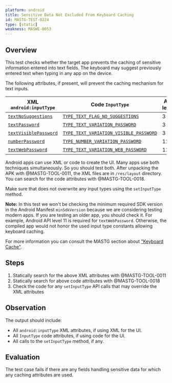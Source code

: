 ```yaml
---
platform: android
title: Sensitive Data Not Excluded From Keyboard Caching
id: MASTG-TEST-0224
type: [static]
weakness: MASWE-0053
---
```


## Overview

This test checks whether the target app prevents the caching of sensitive information entered into text fields. The keyboard may suggest previously entered text when typing in any app on the device.

The following attributes, if present, will prevent the caching mechanism for text inputs.

| XML `android:inputType` | Code `InputType` | API level |
| -- | --- | - |
| [`textNoSuggestions`](https://developer.android.com/reference/android/widget/TextView#attr_android:inputType:~:text=the%20performance%20reasons.-,textNoSuggestions,-80001) | [`TYPE_TEXT_FLAG_NO_SUGGESTIONS`](https://developer.android.com/reference/android/widget/TextView#attr_android:inputType:~:text=TYPE_TEXT_FLAG_NO_SUGGESTIONS. "Text input type") | 3 |
| [`textPassword`](https://developer.android.com/reference/android/widget/TextView#attr_android:inputType:~:text=_SUGGESTIONS.-,textPassword,-81) | [`TYPE_TEXT_VARIATION_PASSWORD`](https://developer.android.com/reference/android/text/InputType#TYPE_TEXT_VARIATION_PASSWORD "Text password input type") | 3 |
| [`textVisiblePassword`](https://developer.android.com/reference/android/widget/TextView#attr_android:inputType:~:text=_URI.-,textVisiblePassword,-91) | [`TYPE_TEXT_VARIATION_VISIBLE_PASSWORD`](https://developer.android.com/reference/android/text/InputType#TYPE_TEXT_VARIATION_VISIBLE_PASSWORD "Text visible password input type") | 3 |
| [`numberPassword`](https://developer.android.com/reference/android/widget/TextView#attr_android:inputType:~:text=_DECIMAL.-,numberPassword,-12) | [`TYPE_NUMBER_VARIATION_PASSWORD`](https://developer.android.com/reference/android/text/InputType#TYPE_NUMBER_VARIATION_PASSWORD "A numeric password field") | 11 |
| [`textWebPassword`](https://developer.android.com/reference/android/widget/TextView#attr_android:inputType:~:text=_ADDRESS.-,textWebPassword,-e1) | [`TYPE_TEXT_VARIATION_WEB_PASSWORD`](https://developer.android.com/reference/android/text/InputType#TYPE_TEXT_VARIATION_WEB_PASSWORD "Text web password input type") | 11 |

Android apps can use XML or code to create the UI. Many apps use both techniques simultaneously. So you should test both. After unpacking the APK with @MASTG-TOOL-0011, the XML files are in `/res/layout` directory. You can search for the code attributes with @MASTG-TOOL-0018.

Make sure that does not overwrite any input types using the `setInputType` method.

**Note:** In this test we won't be checking the minimum required SDK version in the Android Manifest `minSdkVersion` because we are considering testing modern apps. If you are testing an older app, you should check it. For example, Android API level 11 is required for `textWebPassword`. Otherwise, the compiled app would not honor the used input type constants allowing keyboard caching.

For more information you can consult the MASTG section about ["Keyboard Cache"](../../../Document/0x05d-Testing-Data-Storage.md#keyboard-cache).

## Steps

1. Statically search for the above XML attributes with @MASTG-TOOL-0011
2. Statically search for above code attributes with @MASTG-TOOL-0018
3. Check the code for any `setInputType` API calls that may override the XML attributes

## Observation

The output should include:
- All `android:inputType` XML attributes, if using XML for the UI.
- All `InputType` code attributes, if using code for the UI.
- All calls to the `setInputType` method, if any.

## Evaluation

The test case fails if there are any fields handling sensitive data for which any caching attributes are used. 
